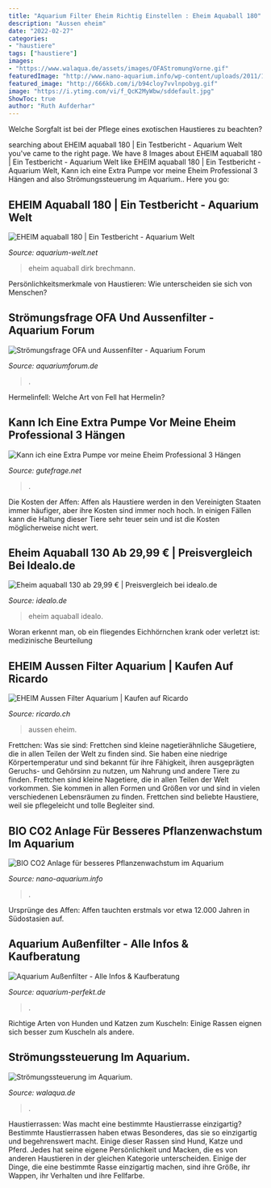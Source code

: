 ```yaml
---
title: "Aquarium Filter Eheim Richtig Einstellen : Eheim Aquaball 180"
description: "Aussen eheim"
date: "2022-02-27"
categories:
- "haustiere"
tags: ["haustiere"]
images:
- "https://www.walaqua.de/assets/images/OFAStromungVorne.gif"
featuredImage: "http://www.nano-aquarium.info/wp-content/uploads/2011/12/nano-aquarium-zwerggarnelen.jpg"
featured_image: "http://666kb.com/i/b94cloy7vvlnpobyg.gif"
image: "https://i.ytimg.com/vi/f_QcK2MyWbw/sddefault.jpg"
ShowToc: true
author: "Ruth Aufderhar"
---
```



Welche Sorgfalt ist bei der Pflege eines exotischen Haustieres zu beachten?

	

		
searching about EHEIM aquaball 180 | Ein Testbericht - Aquarium Welt you've came to the right page. We have 8 Images about EHEIM aquaball 180 | Ein Testbericht - Aquarium Welt like EHEIM aquaball 180 | Ein Testbericht - Aquarium Welt, Kann ich eine Extra Pumpe vor meine Eheim Professional 3 Hängen and also Strömungssteuerung im Aquarium.. Here you go:
		
    
## EHEIM Aquaball 180 | Ein Testbericht - Aquarium Welt

<img loading=lazy src="https://www.aquarium-welt.net/wp-content/uploads/2014/01/IMG_1928_cut.jpg" onerror="this.onerror=null;this.src='https://tse3.mm.bing.net/th?id=OIP.Bm4YuUVQ8e5JP4S67DkWkQHaDn&amp;pid=15.1';" alt="EHEIM aquaball 180 | Ein Testbericht - Aquarium Welt">

_Source: aquarium-welt.net_

>eheim aquaball dirk brechmann. 

	

Persönlichkeitsmerkmale von Haustieren: Wie unterscheiden sie sich von Menschen?

    
## Strömungsfrage OFA Und Aussenfilter - Aquarium Forum

<img loading=lazy src="http://666kb.com/i/b94cloy7vvlnpobyg.gif" onerror="this.onerror=null;this.src='https://tse2.mm.bing.net/th?id=OIP.ObzRJ_2tbN7vG2Od3q80JAHaG9&amp;pid=15.1';" alt="Strömungsfrage OFA und Aussenfilter - Aquarium Forum">

_Source: aquariumforum.de_

>. 

	

Hermelinfell: Welche Art von Fell hat Hermelin?

    
## Kann Ich Eine Extra Pumpe Vor Meine Eheim Professional 3 Hängen

<img loading=lazy src="https://images.gutefrage.net/media/fragen/bilder/kann-ich-eine-extra-pumpe-vor-meine-eheim-professional-3-haengen/0_original.jpg?v=1476000095000" onerror="this.onerror=null;this.src='https://tse2.mm.bing.net/th?id=OIP.UcdSskz2cAkXDZyc8H18kgHaHZ&amp;pid=15.1';" alt="Kann ich eine Extra Pumpe vor meine Eheim Professional 3 Hängen">

_Source: gutefrage.net_

>. 

	

Die Kosten der Affen:
Affen als Haustiere werden in den Vereinigten Staaten immer häufiger, aber ihre Kosten sind immer noch hoch. In einigen Fällen kann die Haltung dieser Tiere sehr teuer sein und ist die Kosten möglicherweise nicht wert.

    
## Eheim Aquaball 130 Ab 29,99 € | Preisvergleich Bei Idealo.de

<img loading=lazy src="https://i.ytimg.com/vi/f_QcK2MyWbw/sddefault.jpg" onerror="this.onerror=null;this.src='https://tse2.mm.bing.net/th?id=OIP.n1ZtZsnhHLiMZeJPPUPckwHaFj&amp;pid=15.1';" alt="Eheim aquaball 130 ab 29,99 € | Preisvergleich bei idealo.de">

_Source: idealo.de_

>eheim aquaball idealo. 

	

Woran erkennt man, ob ein fliegendes Eichhörnchen krank oder verletzt ist: medizinische Beurteilung

    
## EHEIM Aussen Filter Aquarium | Kaufen Auf Ricardo

<img loading=lazy src="https://img.ricardostatic.ch/t_1800x1350/pl/1138656560/1/1/" onerror="this.onerror=null;this.src='https://tse3.mm.bing.net/th?id=OIP.nBmytNJ9-gWpOC7CdZ_JBwHaFj&amp;pid=15.1';" alt="EHEIM Aussen Filter Aquarium | Kaufen auf Ricardo">

_Source: ricardo.ch_

>aussen eheim. 

	

Frettchen: Was sie sind: Frettchen sind kleine nagetierähnliche Säugetiere, die in allen Teilen der Welt zu finden sind. Sie haben eine niedrige Körpertemperatur und sind bekannt für ihre Fähigkeit, ihren ausgeprägten Geruchs- und Gehörsinn zu nutzen, um Nahrung und andere Tiere zu finden.
Frettchen sind kleine Nagetiere, die in allen Teilen der Welt vorkommen. Sie kommen in allen Formen und Größen vor und sind in vielen verschiedenen Lebensräumen zu finden. Frettchen sind beliebte Haustiere, weil sie pflegeleicht und tolle Begleiter sind.

    
## BIO CO2 Anlage Für Besseres Pflanzenwachstum Im Aquarium

<img loading=lazy src="http://www.nano-aquarium.info/wp-content/uploads/2011/12/nano-aquarium-zwerggarnelen.jpg" onerror="this.onerror=null;this.src='https://tse4.mm.bing.net/th?id=OIP.6V9mEaX9zGP1ITDstr_fKAHaE8&amp;pid=15.1';" alt="BIO CO2 Anlage für besseres Pflanzenwachstum im Aquarium">

_Source: nano-aquarium.info_

>. 

	

Ursprünge des Affen: Affen tauchten erstmals vor etwa 12.000 Jahren in Südostasien auf.

    
## Aquarium Außenfilter - Alle Infos &amp; Kaufberatung

<img loading=lazy src="http://aquarium-perfekt.de/wp-content/uploads/2016/01/aquarium_aussenfilter.jpg" onerror="this.onerror=null;this.src='https://tse3.mm.bing.net/th?id=OIP.wQyYGSFP0br7syPta0VjlQHaFj&amp;pid=15.1';" alt="Aquarium Außenfilter - Alle Infos &amp; Kaufberatung">

_Source: aquarium-perfekt.de_

>. 

	

Richtige Arten von Hunden und Katzen zum Kuscheln: Einige Rassen eignen sich besser zum Kuscheln als andere.

    
## Strömungssteuerung Im Aquarium.

<img loading=lazy src="https://www.walaqua.de/assets/images/OFAStromungVorne.gif" onerror="this.onerror=null;this.src='https://tse2.mm.bing.net/th?id=OIP.y5SUUGfaKxIukKpv99UOmAAAAA&amp;pid=15.1';" alt="Strömungssteuerung im Aquarium.">

_Source: walaqua.de_

>. 

	

Haustierrassen: Was macht eine bestimmte Haustierrasse einzigartig?
Bestimmte Haustierrassen haben etwas Besonderes, das sie so einzigartig und begehrenswert macht. Einige dieser Rassen sind Hund, Katze und Pferd. Jedes hat seine eigene Persönlichkeit und Macken, die es von anderen Haustieren in der gleichen Kategorie unterscheiden. Einige der Dinge, die eine bestimmte Rasse einzigartig machen, sind ihre Größe, ihr Wappen, ihr Verhalten und ihre Fellfarbe.

